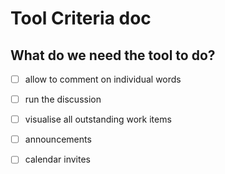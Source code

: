 # Tool Criteria doc
## What do we need the tool to do?

- [ ] allow to comment on individual words

- [ ] run the discussion

- [ ] visualise all outstanding work items

- [ ] announcements
- [ ] calendar invites

